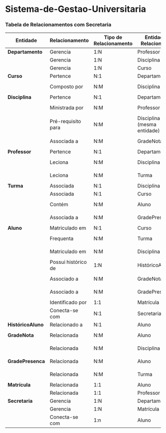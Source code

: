 # Sistema-de-Gestao-Universitaria


### Tabela de Relacionamentos com Secretaria

| Entidade          | Relacionamento                    | Tipo de Relacionamento | Entidade Relacionada     | Tabela Associativa (se necessário)  | Chaves Estrangeiras                      |
|-------------------|-----------------------------------|------------------------|--------------------------|-------------------------------------|------------------------------------------|
| **Departamento**  | Gerencia                          | 1:N                    | Professor                | Não é necessária                    | `Professor.DepartamentoID`               |
|                   | Gerencia                          | 1:N                    | Disciplina               | Não é necessária                    | `Disciplina.DepartamentoID`              |
|                   | Gerencia                          | 1:N                    | Curso                    | Não é necessária                    | `Curso.DepartamentoID`                   |
| **Curso**         | Pertence                          | N:1                    | Departamento             | Não é necessária                    | `Curso.DepartamentoID`                   |
|                   | Composto por                      | N:M                    | Disciplina               | `CursoDisciplina`                   | `CursoDisciplina.CursoID`, `CursoDisciplina.DisciplinaID` |
| **Disciplina**    | Pertence                          | N:1                    | Departamento             | Não é necessária                    | `Disciplina.DepartamentoID`              |
|                   | Ministrada por                    | N:M                    | Professor                | `ProfessorDisciplina`               | `ProfessorDisciplina.ProfessorID`, `ProfessorDisciplina.DisciplinaID` |
|                   | Pré-requisito para                | N:M                    | Disciplina (mesma entidade) | `DisciplinaPrerequisito`          | `DisciplinaPrerequisito.DisciplinaID`, `DisciplinaPrerequisito.PrerequisitoID` |
|                   | Associada a                       | N:M                    | GradeNota                | `DisciplinaGradeNota`               | `DisciplinaGradeNota.DisciplinaID`, `DisciplinaGradeNota.GradeNotaID` |
| **Professor**     | Pertence                          | N:1                    | Departamento             | Não é necessária                    | `Professor.DepartamentoID`               |
|                   | Leciona                           | N:M                    | Disciplina               | `ProfessorDisciplina`               | `ProfessorDisciplina.ProfessorID`, `ProfessorDisciplina.DisciplinaID` |
|                   | Leciona                           | N:M                    | Turma                    | `ProfessorTurma`                    | `ProfessorTurma.ProfessorID`, `ProfessorTurma.TurmaID` |
| **Turma**         | Associada                         | N:1                    | Disciplina               | Não é necessária                    | `Turma.DisciplinaID`                     |
|                   | Associada                         | N:1                    | Curso                    | Não é necessária                    | `Turma.CursoID`                          |
|                   | Contém                            | N:M                    | Aluno                    | `AlunoTurma`                        | `AlunoTurma.AlunoID`, `AlunoTurma.TurmaID` |
|                   | Associada a                       | N:M                    | GradePresenca            | `TurmaGradePresenca`                | `TurmaGradePresenca.TurmaID`, `TurmaGradePresenca.GradePresencaID` |
| **Aluno**         | Matriculado em                    | N:1                    | Curso                    | Não é necessária                    | `Aluno.CursoID`                          |
|                   | Frequenta                         | N:M                    | Turma                    | `AlunoTurma`                        | `AlunoTurma.AlunoID`, `AlunoTurma.TurmaID` |
|                   | Matriculado em                    | N:M                    | Disciplina               | `AlunoDisciplina`                   | `AlunoDisciplina.AlunoID`, `AlunoDisciplina.DisciplinaID` |
|                   | Possui histórico de               | 1:N                    | HistóricoAluno           | Não é necessária                    | `HistoricoAluno.AlunoID`                 |
|                   | Associado a                       | N:M                    | GradeNota                | `AlunoGradeNota`                    | `AlunoGradeNota.AlunoID`, `AlunoGradeNota.GradeNotaID` |
|                   | Associado a                       | N:M                    | GradePresenca            | `AlunoGradePresenca`                | `AlunoGradePresenca.AlunoID`, `AlunoGradePresenca.GradePresencaID` |
|                   | Identificado por                  | 1:1                    | Matrícula                | Não é necessária                    | `Aluno.MatriculaID`                      |
|                   | Conecta-se com                   | N:1                    | Secretaria               | Não é necessária                    | `Aluno.SecretariaID`                     |
| **HistóricoAluno** | Relacionado a                   | N:1                    | Aluno                    | Não é necessária                    | `HistoricoAluno.AlunoID`                 |
| **GradeNota**     | Relacionada                      | N:M                    | Aluno                    | `AlunoGradeNota`                    | `AlunoGradeNota.GradeNotaID`, `AlunoGradeNota.AlunoID` |
|                   | Relacionada                      | N:M                    | Disciplina               | `DisciplinaGradeNota`               | `DisciplinaGradeNota.GradeNotaID`, `DisciplinaGradeNota.DisciplinaID` |
| **GradePresenca** | Relacionada                      | N:M                    | Aluno                    | `AlunoGradePresenca`                | `AlunoGradePresenca.GradePresencaID`, `AlunoGradePresenca.AlunoID` |
|                   | Relacionada                      | N:M                    | Turma                    | `TurmaGradePresenca`                | `TurmaGradePresenca.GradePresencaID`, `TurmaGradePresenca.TurmaID` |
| **Matrícula**     | Relacionada                      | 1:1                    | Aluno                    | Não é necessária                    | `Aluno.MatriculaID`                      |
|                   | Relacionada                      | 1:1                    | Professor                | Não é necessária                    | `Professor.MatriculaID`                  |
| **Secretaria**    | Gerencia                         | 1:N                    | Departamento             | Não é necessária                    | `Secretaria.DepartamentoID`              |
|                   | Gerencia                         | 1:N                    | Matrícula                | Não é necessária                    | `Secretaria.MatriculaID`                 |
|                   | Conecta-se com                   | 1:n                    | Aluno                    | `AlunoSecretaria`                   | `AlunoSecretaria.AlunoID`, `AlunoSecretaria.SecretariaID` |

